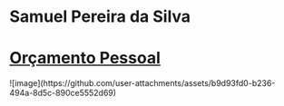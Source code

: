 
<h1>Samuel Pereira da Silva</h1>

<h1> <a href="https://github.com/SaMuELsiLVA1946731/Projetos/tree/main/OrcamentoPessoalRefeito">Orçamento Pessoal </a> </h1>
![image](https://github.com/user-attachments/assets/b9d93fd0-b236-494a-8d5c-890ce5552d69)
